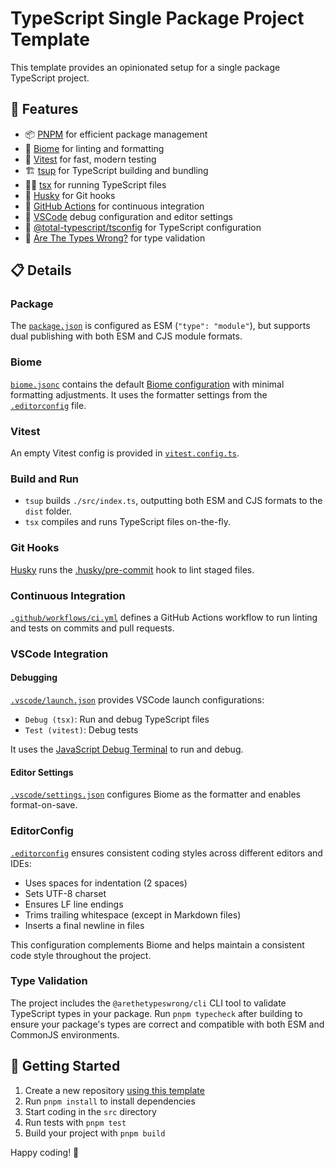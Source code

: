 # TypeScript Single Package Project Template

This template provides an opinionated setup for a single package TypeScript project.

## 🚀 Features

- 📦 [PNPM](https://pnpm.io/) for efficient package management
- 🧹 [Biome](https://biomejs.dev/) for linting and formatting
- 🧪 [Vitest](https://vitest.dev/) for fast, modern testing
- 🏗️ [tsup](https://tsup.egoist.dev/) for TypeScript building and bundling
- 🏃‍♂️ [tsx](https://tsx.is/) for running TypeScript files
- 🐶 [Husky](https://github.com/typicode/husky) for Git hooks
- 🔄 [GitHub Actions](.github/workflows/ci.yml) for continuous integration
- 🐞 [VSCode](.vscode/) debug configuration and editor settings
- 🔧 [@total-typescript/tsconfig](https://github.com/total-typescript/tsconfig) for TypeScript configuration
- 🎯 [Are The Types Wrong?](https://github.com/arethetypeswrong/arethetypeswrong.github.io) for type validation

## 📋 Details

### Package

The [`package.json`](package.json) is configured as ESM (`"type": "module"`), but supports dual publishing with both ESM and CJS module formats.

### Biome

[`biome.jsonc`](biome.jsonc) contains the default [Biome configuration](https://biomejs.dev/reference/configuration/) with minimal formatting adjustments. It uses the formatter settings from the [`.editorconfig`](.editorconfig) file.

### Vitest

An empty Vitest config is provided in [`vitest.config.ts`](vitest.config.ts).

### Build and Run

- `tsup` builds `./src/index.ts`, outputting both ESM and CJS formats to the `dist` folder.
- `tsx` compiles and runs TypeScript files on-the-fly.

### Git Hooks

[Husky](https://github.com/typicode/husky) runs the [.husky/pre-commit](.husky/pre-commit) hook to lint staged files.

### Continuous Integration

[`.github/workflows/ci.yml`](.github/workflows/ci.yml) defines a GitHub Actions workflow to run linting and tests on commits and pull requests.

### VSCode Integration

#### Debugging

[`.vscode/launch.json`](.vscode/launch.json) provides VSCode launch configurations:
- `Debug (tsx)`: Run and debug TypeScript files
- `Test (vitest)`: Debug tests

It uses the [JavaScript Debug Terminal](https://code.visualstudio.com/docs/nodejs/nodejs-debugging) to run and debug.

#### Editor Settings

[`.vscode/settings.json`](.vscode/settings.json) configures Biome as the formatter and enables format-on-save.

### EditorConfig

[`.editorconfig`](.editorconfig) ensures consistent coding styles across different editors and IDEs:

- Uses spaces for indentation (2 spaces)
- Sets UTF-8 charset
- Ensures LF line endings
- Trims trailing whitespace (except in Markdown files)
- Inserts a final newline in files

This configuration complements Biome and helps maintain a consistent code style throughout the project.

### Type Validation

The project includes the `@arethetypeswrong/cli` CLI tool to validate TypeScript types in your package. Run `pnpm typecheck` after building to ensure your package's types are correct and compatible with both ESM and CommonJS environments.

## 🚀 Getting Started

1. Create a new repository [using this template](https://docs.github.com/en/repositories/creating-and-managing-repositories/creating-a-repository-from-a-template)
2. Run `pnpm install` to install dependencies
3. Start coding in the `src` directory
4. Run tests with `pnpm test`
5. Build your project with `pnpm build`

Happy coding! 🎉
